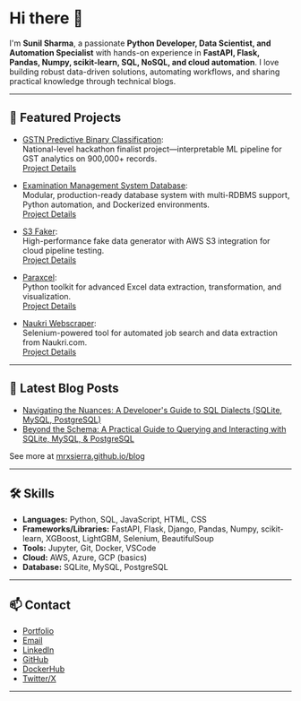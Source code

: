 # Hi there 👋

I'm **Sunil Sharma**, a passionate **Python Developer, Data Scientist, and Automation Specialist** with hands-on experience in **FastAPI, Flask, Pandas, Numpy, scikit-learn, SQL, NoSQL, and cloud automation**. I love building robust data-driven solutions, automating workflows, and sharing practical knowledge through technical blogs.

---

## 🚀 Featured Projects

- [GSTN Predictive Binary Classification](https://github.com/mrxsierra/gstn_dsp_pbc):  
  National-level hackathon finalist project—interpretable ML pipeline for GST analytics on 900,000+ records.  
  [Project Details](https://mrxsierra.github.io/projects/gstn-pbc/)

- [Examination Management System Database](https://github.com/mrxsierra/ems-db):  
  Modular, production-ready database system with multi-RDBMS support, Python automation, and Dockerized environments.  
  [Project Details](https://mrxsierra.github.io/projects/ems-db/)

- [S3 Faker](https://github.com/mrxsierra/s3-faker):  
  High-performance fake data generator with AWS S3 integration for cloud pipeline testing.  
  [Project Details](https://mrxsierra.github.io/projects/s3-faker/)

- [Paraxcel](https://github.com/mrxsierra/paraxcel):  
  Python toolkit for advanced Excel data extraction, transformation, and visualization.  
  [Project Details](https://mrxsierra.github.io/projects/paraxcel/)

- [Naukri Webscraper](https://github.com/mrxsierra/naukri-webscraper):  
  Selenium-powered tool for automated job search and data extraction from Naukri.com.  
  [Project Details](https://mrxsierra.github.io/projects/naukri-webscraper/)

---

## 📝 Latest Blog Posts

- [Navigating the Nuances: A Developer's Guide to SQL Dialects (SQLite, MySQL, PostgreSQL)](https://mrxsierra.github.io/blog/2025/05/07/navigating-the-nuances-a-developers-guide-to-sql-dialects-sqlite-mysql-postgresql/)
- [Beyond the Schema: A Practical Guide to Querying and Interacting with SQLite, MySQL, & PostgreSQL](https://mrxsierra.github.io/blog/2025/05/07/beyond-the-schema-a-practical-guide-to-querying-and-interacting-with-sqlite-mysql--postgresql/)

See more at [mrxsierra.github.io/blog](https://mrxsierra.github.io/blog/)

---

## 🛠️ Skills

- **Languages:** Python, SQL, JavaScript, HTML, CSS
- **Frameworks/Libraries:** FastAPI, Flask, Django, Pandas, Numpy, scikit-learn, XGBoost, LightGBM, Selenium, BeautifulSoup
- **Tools:** Jupyter, Git, Docker, VSCode
- **Cloud:** AWS, Azure, GCP (basics)
- **Database:** SQLite, MySQL, PostgreSQL

---

## 📫 Contact

- [Portfolio](https://mrxsierra.github.io/)
- [Email](mailto:9.sunilsharma@gmail.com)
- [LinkedIn](https://www.linkedin.com/in/sunilsharma97/)
- [GitHub](https://github.com/mrxsierra)
- [DockerHub](https://hub.docker.com/u/mrxsierra)
- [Twitter/X](https://x.com/mrxsierra)

---

<!--
**mrxsierra/mrxsierra** is a ✨ _special_ ✨ repository because its [README.md](http://_vscodecontentref_/0) (this file) appears on your GitHub profile.
-->
